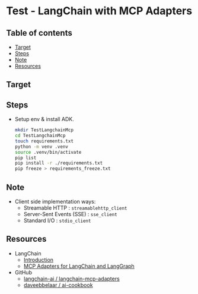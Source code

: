 <!-- omit in toc -->
# Test - LangChain with MCP Adapters

<!-- omit in toc -->
## Table of contents

- [Target](#target)
- [Steps](#steps)
- [Note](#note)
- [Resources](#resources)

## Target

## Steps

- Setup env & install ADK.

  ```bash
  mkdir TestLangchainMcp
  cd TestLangchainMcp
  touch requirements.txt
  python -m venv .venv
  source .venv/bin/activate
  pip list
  pip install -r ./requirements.txt
  pip freeze > requirements_freeze.txt
  ```

## Note

- Client side implementation ways:
  - Streamable HTTP : `streamablehttp_client`
  - Server-Sent Events (SSE) : `sse_client`
  - Standard I/O : `stdio_client`

## Resources

- LangChain
  - [Introduction](https://python.langchain.com/docs/introduction)
  - [MCP Adapters for LangChain and LangGraph](https://changelog.langchain.com/announcements/mcp-adapters-for-langchain-and-langgraph)
- GitHub
  - [langchain-ai / langchain-mcp-adapters](https://github.com/langchain-ai/langchain-mcp-adapters)
  - [daveebbelaar / ai-cookbook](https://github.com/daveebbelaar/ai-cookbook/tree/main)

